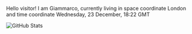 Hello visitor! I am Giammarco, currently living in space coordinate London and time coordinate Wednesday, 23 December, 18:22 GMT

![GitHub Stats](https://github-readme-stats.vercel.app/api?username=grcasanova)

